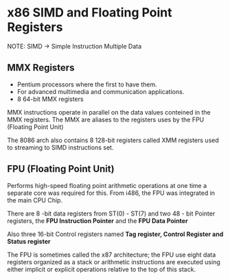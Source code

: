 # x86 SIMD and Floating Point Registers

NOTE: SIMD -> Simple Instruction Multiple Data

## MMX Registers

* Pentium processors where the first to have them.
* For advanced multimedia and communication applications.
* 8 64-bit MMX registers

MMX instructions operate in parallel on the data values conteined in the MMX registers. The MMX are aliases to the registers uses by the FPU (Floating Point Unit)

The 8086 arch also contains 8 128-bit registers called XMM registers used to streaming to SIMD instructions set.

## FPU (Floating Point Unit)

Performs high-speed floating point arithmetic operations at one time a separate core was required for this. From i486, the FPU was integrated in the main CPU Chip.

There are 8 -bit data registers from ST(0) - ST(7) and two 48 - bit Pointer registers, the **FPU Instruction Pointer** and the **FPU Data Pointer**

Also three 16-bit Control registers named **Tag register, Control Register and Status register**

The FPU is sometimes called the x87 architecture; the FPU use eight data registers organized as a stack or arithmetic instructions are executed using either implicit or explicit operations relative to the top of this stack.